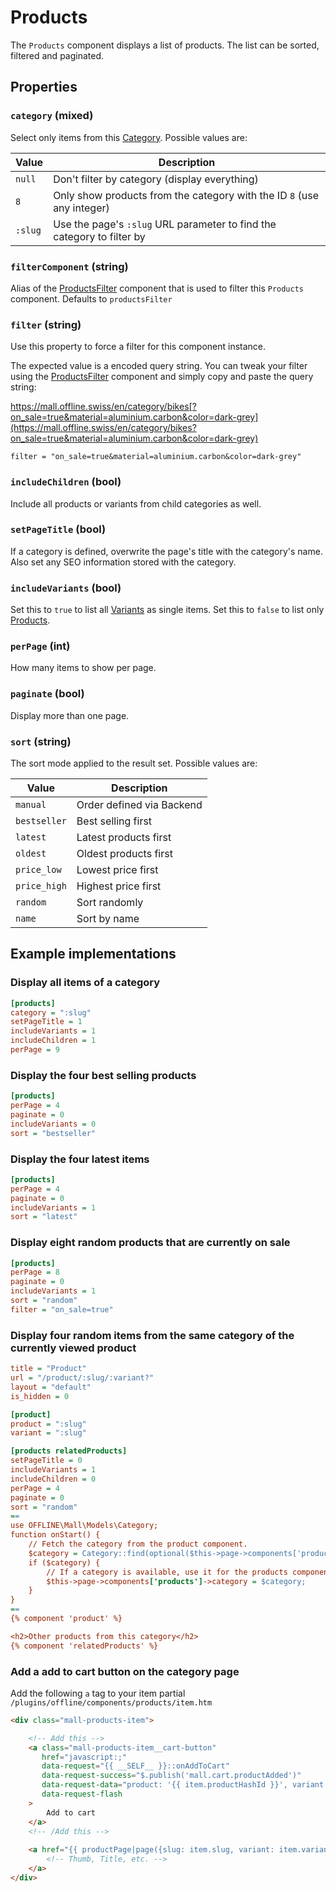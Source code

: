 # Products

The `Products` component displays a list of products. The list can be sorted, filtered and paginated.

## Properties

### `category` (mixed)

Select only items from this [Category](../digging-deeper/categories.md). Possible values are:

| Value | Description |
| ----- | ----------- |
| `null` | Don't filter by category (display everything) |
| `8` | Only show products from the category with the ID `8` (use any integer) |
| `:slug` | Use the page's `:slug` URL parameter to find the category to filter by |

### `filterComponent` (string)

Alias of the [ProductsFilter](./products-filter.md) component that is used to filter
this `Products` component. Defaults to `productsFilter`

### `filter` (string)

Use this property to force a filter for this component instance.

The expected value is a encoded query string. You can tweak your filter
using the [ProductsFilter](./products-filter.md) component and simply copy and paste
the query string:

https://mall.offline.swiss/en/category/bikes[?on_sale=true&material=aluminium.carbon&color=dark-grey](https://mall.offline.swiss/en/category/bikes?on_sale=true&material=aluminium.carbon&color=dark-grey)

```
filter = "on_sale=true&material=aluminium.carbon&color=dark-grey"
```

### `includeChildren` (bool)

Include all products or variants from child categories as well.

### `setPageTitle` (bool)

If a category is defined, overwrite the page's title with the category's name. Also set any SEO information stored 
with the category. 

### `includeVariants` (bool)

Set this to `true` to list all [Variants](../digging-deeper/products.md) as single items.
Set this to `false` to list only [Products](../digging-deeper/products.md).


### `perPage` (int)

How many items to show per page.

### `paginate` (bool)

Display more than one page.

### `sort` (string)

The sort mode applied to the result set. Possible values are:

| Value        | Description           |
| ------------ | --------------------- |
| `manual`     | Order defined via Backend   |
| `bestseller` | Best selling first    |
| `latest`     | Latest products first |
| `oldest`     | Oldest products first | 
| `price_low`  | Lowest price first    |
| `price_high` | Highest price first   |
| `random`     | Sort randomly         |
| `name`       | Sort by name          |

## Example implementations

### Display all items of a category

```ini
[products]
category = ":slug"
setPageTitle = 1
includeVariants = 1
includeChildren = 1
perPage = 9
```

### Display the four best selling products

```ini
[products]
perPage = 4
paginate = 0
includeVariants = 0
sort = "bestseller"
```

### Display the four latest items

```ini
[products]
perPage = 4
paginate = 0
includeVariants = 1
sort = "latest"
```

### Display eight random products that are currently on sale

```ini
[products]
perPage = 8
paginate = 0
includeVariants = 1
sort = "random"
filter = "on_sale=true"
```

### Display four random items from the same category of the currently viewed product

```ini
title = "Product"
url = "/product/:slug/:variant?"
layout = "default"
is_hidden = 0

[product]
product = ":slug"
variant = ":slug"

[products relatedProducts]
setPageTitle = 0
includeVariants = 1
includeChildren = 0
perPage = 4
paginate = 0
sort = "random"
==
use OFFLINE\Mall\Models\Category;
function onStart() {
    // Fetch the category from the product component.
    $category = Category::find(optional($this->page->components['product']->item)->category_id);
    if ($category) {
        // If a category is available, use it for the products component.
        $this->page->components['products']->category = $category;
    }
}
==
{% component 'product' %}

<h2>Other products from this category</h2>
{% component 'relatedProducts' %}
```

### Add a add to cart button on the category page

Add the following `a` tag to your item partial `/plugins/offline/components/products/item.htm`

```html
<div class="mall-products-item">

    <!-- Add this -->
    <a class="mall-products-item__cart-button"
       href="javascript:;"
       data-request="{{ __SELF__ }}::onAddToCart"
       data-request-success="$.publish('mall.cart.productAdded')"
       data-request-data="product: '{{ item.productHashId }}', variant: '{{ item.variantHashId }}'"
       data-request-flash
    >
        Add to cart
    </a>
    <!-- /Add this -->
    
    <a href="{{ productPage|page({slug: item.slug, variant: item.variantId}) }}">
        <!-- Thumb, Title, etc. -->
    </a>
</div>
```